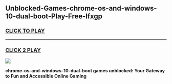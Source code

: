 
## Unblocked-Games-chrome-os-and-windows-10-dual-boot-Play-Free-lfxgp
<h3>
<a href="https://premium76.site?title=chrome-os-and-windows-10-dual-boot&ref=24M">CLICK TO PLAY</a></h3>
<hr>

<h3>
<a href="https://premium76.site?title=chrome-os-and-windows-10-dual-boot&ref=24M">CLICK 2 PLAY</a>
  
</h3>

<a href="https://premium76.site?title=chrome-os-and-windows-10-dual-boot&ref=24M"><img src="https://clearcache.store/games.png"></a>


**chrome-os-and-windows-10-dual-boot games unblocked: Your Gateway to Fun and Accessible Online Gaming**
